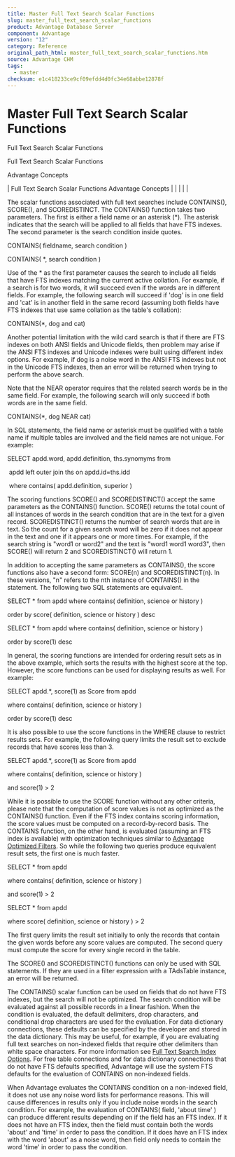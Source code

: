```yaml
---
title: Master Full Text Search Scalar Functions
slug: master_full_text_search_scalar_functions
product: Advantage Database Server
component: Advantage
version: "12"
category: Reference
original_path_html: master_full_text_search_scalar_functions.htm
source: Advantage CHM
tags:
  - master
checksum: e1c418233ce9cf09efdd4d0fc34e68abbe12878f
---
```


# Master Full Text Search Scalar Functions

Full Text Search Scalar Functions

Full Text Search Scalar Functions

Advantage Concepts

| Full Text Search Scalar Functions  Advantage Concepts |  |  |  |  |

The scalar functions associated with full text searches include CONTAINS(), SCORE(), and SCOREDISTINCT. The CONTAINS() function takes two parameters. The first is either a field name or an asterisk (\*). The asterisk indicates that the search will be applied to all fields that have FTS indexes. The second parameter is the search condition inside quotes.

CONTAINS( fieldname, search condition )

CONTAINS( \*, search condition )

Use of the \* as the first parameter causes the search to include all fields that have FTS indexes matching the current active collation. For example, if a search is for two words, it will succeed even if the words are in different fields. For example, the following search will succeed if 'dog' is in one field and 'cat' is in another field in the same record (assuming both fields have FTS indexes that use same collation as the table's collation):

CONTAINS(\*, dog and cat)

Another potential limitation with the wild card search is that if there are FTS indexes on both ANSI fields and Unicode fields, then problem may arise if the ANSI FTS indexes and Unicode indexes were built using different index options. For example, if dog is a noise word in the ANSI FTS indexes but not in the Unicode FTS indexes, then an error will be returned when trying to perform the above search.

Note that the NEAR operator requires that the related search words be in the same field. For example, the following search will only succeed if both words are in the same field.

CONTAINS(\*, dog NEAR cat)

In SQL statements, the field name or asterisk must be qualified with a table name if multiple tables are involved and the field names are not unique. For example:

SELECT apdd.word, apdd.definition, ths.synomyms from

 apdd left outer join ths on apdd.id=ths.idd

 where contains( apdd.definition, superior )

The scoring functions SCORE() and SCOREDISTINCT() accept the same parameters as the CONTAINS() function. SCORE() returns the total count of all instances of words in the search condition that are in the text for a given record. SCOREDISTINCT() returns the number of search words that are in text. So the count for a given search word will be zero if it does not appear in the text and one if it appears one or more times. For example, if the search string is "word1 or word2" and the text is "word1 word1 word3", then SCORE() will return 2 and SCOREDISTINCT() will return 1.

In addition to accepting the same parameters as CONTAINS(), the score functions also have a second form: SCORE(n) and SCOREDISTINCT(n). In these versions, "n" refers to the nth instance of CONTAINS() in the statement. The following two SQL statements are equivalent.

SELECT \* from apdd where contains( definition, science or history )

order by score( definition, science or history ) desc

SELECT \* from apdd where contains( definition, science or history )

order by score(1) desc

In general, the scoring functions are intended for ordering result sets as in the above example, which sorts the results with the highest score at the top. However, the score functions can be used for displaying results as well. For example:

SELECT apdd.\*, score(1) as Score from apdd

where contains( definition, science or history )

order by score(1) desc

It is also possible to use the score functions in the WHERE clause to restrict results sets. For example, the following query limits the result set to exclude records that have scores less than 3.

SELECT apdd.\*, score(1) as Score from apdd

where contains( definition, science or history )

and score(1) > 2

While it is possible to use the SCORE function without any other criteria, please note that the computation of score values is not as optimized as the CONTAINS() function. Even if the FTS index contains scoring information, the score values must be computed on a record-by-record basis. The CONTAINS function, on the other hand, is evaluated (assuming an FTS index is available) with optimization techniques similar to [Advantage Optimized Filters](master_advantage_optimized_filters.md). So while the following two queries produce equivalent result sets, the first one is much faster.

SELECT \* from apdd

where contains( definition, science or history )

and score(1) > 2

SELECT \* from apdd

where score( definition, science or history ) > 2

The first query limits the result set initially to only the records that contain the given words before any score values are computed. The second query must compute the score for every single record in the table.

The SCORE() and SCOREDISTINCT() functions can only be used with SQL statements. If they are used in a filter expression with a TAdsTable instance, an error will be returned.

The CONTAINS() scalar function can be used on fields that do not have FTS indexes, but the search will not be optimized. The search condition will be evaluated against all possible records in a linear fashion. When the condition is evaluated, the default delimiters, drop characters, and conditional drop characters are used for the evaluation. For data dictionary connections, these defaults can be specified by the developer and stored in the data dictionary. This may be useful, for example, if you are evaluating full text searches on non-indexed fields that require other delimiters than white space characters. For more information see [Full Text Search Index Options](master_full_text_search_index_options_fts.md). For free table connections and for data dictionary connections that do not have FTS defaults specified, Advantage will use the system FTS defaults for the evaluation of CONTAINS on non-indexed fields.

When Advantage evaluates the CONTAINS condition on a non-indexed field, it does not use any noise word lists for performance reasons. This will cause differences in results only if you include noise words in the search condition. For example, the evaluation of CONTAINS( field, 'about time' ) can produce different results depending on if the field has an FTS index. If it does not have an FTS index, then the field must contain both the words 'about' and 'time' in order to pass the condition. If it does have an FTS index with the word 'about' as a noise word, then field only needs to contain the word 'time' in order to pass the condition.
